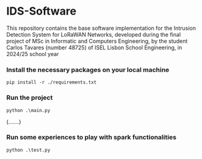 # IDS-Software
This repository contains the base software implementation for the Intrusion Detection System for LoRaWAN Networks, developed during the final project of MSc in Informatic and Computers Engineering, by the student Carlos Tavares (number 48725) of ISEL Lisbon School Engineering, in 2024/25 school year


### Install the necessary packages on your local machine
```
pip install -r ./requirements.txt
```

### Run the project
```python3
python .\main.py
```

(.......)


### Run some experiences to play with spark functionalities
```python3
python .\test.py
```
